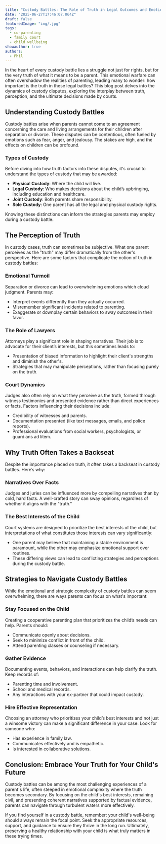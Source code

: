 ```yaml
---
title: "Custody Battles: The Role of Truth in Legal Outcomes and Emotional Turmoil"
date: "2025-06-27T17:46:07.064Z"
draft: false
featuredImage: "img/.jpg"
tags:
  - co-parenting
  - family court
  - child wellbeing
showauthor: true
authors:
  - Phil
---
```




In the heart of every custody battle lies a struggle not just for rights, but for the very truth of what it means to be a parent. This emotional warfare can often overshadow the realities of parenting, leading many to wonder: how important is the truth in these legal battles? This blog post delves into the dynamics of custody disputes, exploring the interplay between truth, perception, and the ultimate decisions made by courts.

## Understanding Custody Battles

Custody battles arise when parents cannot come to an agreement concerning the care and living arrangements for their children after separation or divorce. These disputes can be contentious, often fueled by emotions such as fear, anger, and jealousy. The stakes are high, and the effects on children can be profound.

### Types of Custody

Before diving into how truth factors into these disputes, it's crucial to understand the types of custody that may be awarded:
- **Physical Custody**: Where the child will live.
- **Legal Custody**: Who makes decisions about the child’s upbringing, including education and healthcare.
- **Joint Custody**: Both parents share responsibility.
- **Sole Custody**: One parent has all the legal and physical custody rights.

Knowing these distinctions can inform the strategies parents may employ during a custody battle.

## The Perception of Truth

In custody cases, truth can sometimes be subjective. What one parent perceives as the "truth" may differ dramatically from the other's perspective. Here are some factors that complicate the notion of truth in custody battles:

### Emotional Turmoil

Separation or divorce can lead to overwhelming emotions which cloud judgment. Parents may:
- Interpret events differently than they actually occurred.  
- Misremember significant incidents related to parenting.
- Exaggerate or downplay certain behaviors to sway outcomes in their favor.

### The Role of Lawyers

Attorneys play a significant role in shaping narratives. Their job is to advocate for their client’s interests, but this sometimes leads to:
- Presentation of biased information to highlight their client's strengths and diminish the other's.
- Strategies that may manipulate perceptions, rather than focusing purely on the truth.

### Court Dynamics

Judges also often rely on what they perceive as the truth, formed through witness testimonies and presented evidence rather than direct experiences or facts. Factors influencing their decisions include:
- Credibility of witnesses and parents.
- Documentation presented (like text messages, emails, and police reports).
- Professional evaluations from social workers, psychologists, or guardians ad litem.

## Why Truth Often Takes a Backseat

Despite the importance placed on truth, it often takes a backseat in custody battles. Here’s why:

### Narratives Over Facts

Judges and juries can be influenced more by compelling narratives than by cold, hard facts. A well-crafted story can sway opinions, regardless of whether it aligns with the "truth."

### The Best Interests of the Child

Court systems are designed to prioritize the best interests of the child, but interpretations of what constitutes those interests can vary significantly:
- One parent may believe that maintaining a stable environment is paramount, while the other may emphasize emotional support over routines.
- These differing views can lead to conflicting strategies and perceptions during the custody battle.

## Strategies to Navigate Custody Battles

While the emotional and strategic complexity of custody battles can seem overwhelming, there are ways parents can focus on what's important:

### Stay Focused on the Child

Creating a cooperative parenting plan that prioritizes the child’s needs can help. Parents should:
- Communicate openly about decisions.
- Seek to minimize conflict in front of the child.
- Attend parenting classes or counseling if necessary.

### Gather Evidence

Documenting events, behaviors, and interactions can help clarify the truth. Keep records of:
- Parenting time and involvement.
- School and medical records.
- Any interactions with your ex-partner that could impact custody.

### Hire Effective Representation

Choosing an attorney who prioritizes your child’s best interests and not just a winsome victory can make a significant difference in your case. Look for someone who:
- Has experience in family law.
- Communicates effectively and is empathetic.
- Is interested in collaborative solutions.

## Conclusion: Embrace Your Truth for Your Child's Future

Custody battles can be among the most challenging experiences of a parent's life, often steeped in emotional complexity where the truth becomes secondary. By focusing on the child's best interests, remaining civil, and presenting coherent narratives supported by factual evidence, parents can navigate through turbulent waters more effectively.

If you find yourself in a custody battle, remember: your child's well-being should always remain the focal point. Seek the appropriate resources, support, and guidance to ensure they thrive in the long run. Ultimately, preserving a healthy relationship with your child is what truly matters in these trying times.

